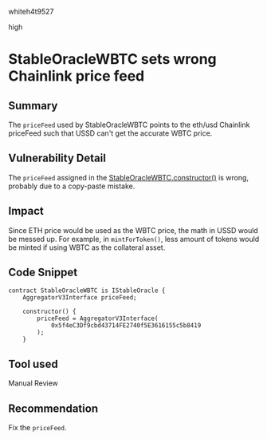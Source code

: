 whiteh4t9527

high

# StableOracleWBTC sets wrong Chainlink price feed

## Summary
The `priceFeed` used by StableOracleWBTC points to the eth/usd Chainlink priceFeed such that USSD can't get the accurate WBTC price.

## Vulnerability Detail
The `priceFeed` assigned in the [StableOracleWBTC.constructor()](https://github.com/sherlock-audit/2023-05-USSD/blob/main/ussd-contracts/contracts/oracles/StableOracleWBTC.sol#L17) is wrong, probably due to a copy-paste mistake.

## Impact
Since ETH price would be used as the WBTC price, the math in USSD would be messed up. For example, in `mintForToken()`, less amount of tokens would be minted if using WBTC as the collateral asset.

## Code Snippet
```solidity
contract StableOracleWBTC is IStableOracle {
    AggregatorV3Interface priceFeed;

    constructor() {
        priceFeed = AggregatorV3Interface(
            0x5f4eC3Df9cbd43714FE2740f5E3616155c5b8419
        );
    }
```

## Tool used

Manual Review

## Recommendation
Fix the `priceFeed`.